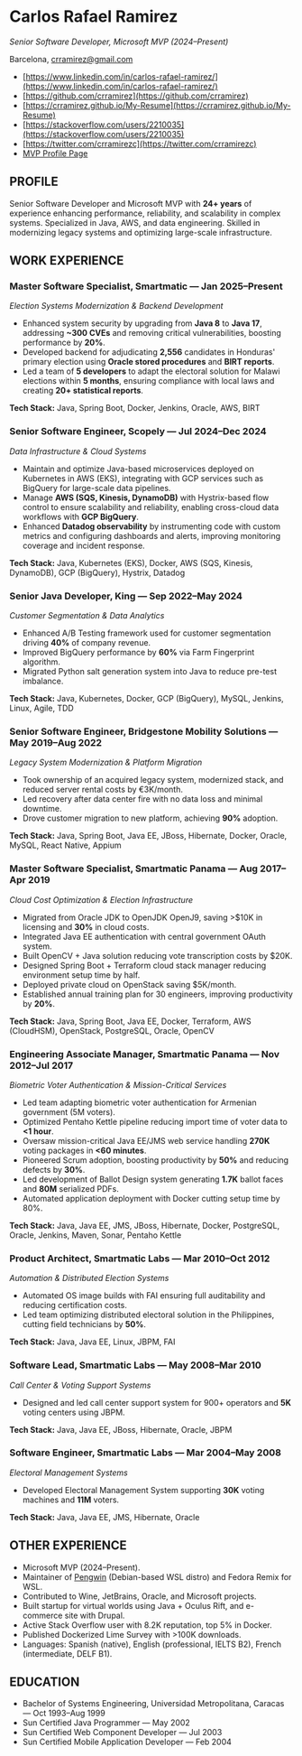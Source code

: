 # Carlos Rafael Ramirez

*Senior Software Developer, Microsoft MVP (2024–Present)*

Barcelona, [crramirez@gmail.com](mailto:crramirez@gmail.com)

* [https://www.linkedin.com/in/carlos-rafael-ramirez/](https://www.linkedin.com/in/carlos-rafael-ramirez/)
* [https://github.com/crramirez](https://github.com/crramirez)
* [https://crramirez.github.io/My-Resume](https://crramirez.github.io/My-Resume)
* [https://stackoverflow.com/users/2210035](https://stackoverflow.com/users/2210035)
* [https://twitter.com/crramirezc](https://twitter.com/crramirezc)
* [MVP Profile Page](https://mvp.microsoft.com/en-US/mvp/profile/982d0b11-8e6b-41b6-af47-3ac55073ed83)

## PROFILE

Senior Software Developer and Microsoft MVP with **24+ years** of experience enhancing performance, reliability, and scalability in complex systems. Specialized in Java, AWS, and data engineering. Skilled in modernizing legacy systems and optimizing large-scale infrastructure.

## WORK EXPERIENCE

### Master Software Specialist, Smartmatic — Jan 2025–Present
*Election Systems Modernization & Backend Development*

* Enhanced system security by upgrading from **Java 8** to **Java 17**, addressing **\~300 CVEs** and removing critical vulnerabilities, boosting performance by **20%**.
* Developed backend for adjudicating **2,556** candidates in Honduras' primary election using **Oracle stored procedures** and **BIRT reports**.
* Led a team of **5 developers** to adapt the electoral solution for Malawi elections within **5 months**, ensuring compliance with local laws and creating **20+ statistical reports**.

**Tech Stack:** Java, Spring Boot, Docker, Jenkins, Oracle, AWS, BIRT

### Senior Software Engineer, Scopely — Jul 2024–Dec 2024
*Data Infrastructure & Cloud Systems*

* Maintain and optimize Java-based microservices deployed on Kubernetes in AWS (EKS), integrating with GCP services such as BigQuery for large-scale data pipelines.
* Manage **AWS (SQS, Kinesis, DynamoDB)** with Hystrix-based flow control to ensure scalability and reliability, enabling cross-cloud data workflows with **GCP BigQuery**.
* Enhanced **Datadog observability** by instrumenting code with custom metrics and configuring dashboards and alerts, improving monitoring coverage and incident response.

**Tech Stack:** Java, Kubernetes (EKS), Docker, AWS (SQS, Kinesis, DynamoDB), GCP (BigQuery), Hystrix, Datadog

### Senior Java Developer, King — Sep 2022–May 2024
*Customer Segmentation & Data Analytics*

* Enhanced A/B Testing framework used for customer segmentation driving **40%** of company revenue.
* Improved BigQuery performance by **60%** via Farm Fingerprint algorithm.
* Migrated Python salt generation system into Java to reduce pre-test imbalance.

**Tech Stack:** Java, Kubernetes, Docker, GCP (BigQuery), MySQL, Jenkins, Linux, Agile, TDD

### Senior Software Engineer, Bridgestone Mobility Solutions — May 2019–Aug 2022
*Legacy System Modernization & Platform Migration*

* Took ownership of an acquired legacy system, modernized stack, and reduced server rental costs by €3K/month.
* Led recovery after data center fire with no data loss and minimal downtime.
* Drove customer migration to new platform, achieving **90%** adoption.

**Tech Stack:** Java, Spring Boot, Java EE, JBoss, Hibernate, Docker, Oracle, MySQL, React Native, Appium

### Master Software Specialist, Smartmatic Panama — Aug 2017–Apr 2019
*Cloud Cost Optimization & Election Infrastructure*

* Migrated from Oracle JDK to OpenJDK OpenJ9, saving >\$10K in licensing and **30%** in cloud costs.
* Integrated Java EE authentication with central government OAuth system.
* Built OpenCV + Java solution reducing vote transcription costs by \$20K.
* Designed Spring Boot + Terraform cloud stack manager reducing environment setup time by half.
* Deployed private cloud on OpenStack saving \$5K/month.
* Established annual training plan for 30 engineers, improving productivity by **20%**.

**Tech Stack:** Java, Spring Boot, Java EE, Docker, Terraform, AWS (CloudHSM), OpenStack, PostgreSQL, Oracle, OpenCV

### Engineering Associate Manager, Smartmatic Panama — Nov 2012–Jul 2017
*Biometric Voter Authentication & Mission-Critical Services*

* Led team adapting biometric voter authentication for Armenian government (5M voters).
* Optimized Pentaho Kettle pipeline reducing import time of voter data to **<1 hour**.
* Oversaw mission-critical Java EE/JMS web service handling **270K** voting packages in **<60 minutes**.
* Pioneered Scrum adoption, boosting productivity by **50%** and reducing defects by **30%**.
* Led development of Ballot Design system generating **1.7K** ballot faces and **80M** serialized PDFs.
* Automated application deployment with Docker cutting setup time by 80%.

**Tech Stack:** Java, Java EE, JMS, JBoss, Hibernate, Docker, PostgreSQL, Oracle, Jenkins, Maven, Sonar, Pentaho Kettle

### Product Architect, Smartmatic Labs — Mar 2010–Oct 2012
*Automation & Distributed Election Systems*

* Automated OS image builds with FAI ensuring full auditability and reducing certification costs.
* Led team optimizing distributed electoral solution in the Philippines, cutting field technicians by **50%**.

**Tech Stack:** Java, Java EE, Linux, JBPM, FAI

### Software Lead, Smartmatic Labs — May 2008–Mar 2010
*Call Center & Voting Support Systems*

* Designed and led call center support system for 900+ operators and **5K** voting centers using JBPM.

**Tech Stack:** Java, Java EE, JBoss, Hibernate, Oracle, JBPM

### Software Engineer, Smartmatic Labs — Mar 2004–May 2008
*Electoral Management Systems*

* Developed Electoral Management System supporting **30K** voting machines and **11M** voters.

**Tech Stack:** Java, Java EE, JMS, Hibernate, Oracle

## OTHER EXPERIENCE

* Microsoft MVP (2024–Present).
* Maintainer of [Pengwin](https://github.com/WhitewaterFoundry/Pengwin) (Debian-based WSL distro) and Fedora Remix for WSL.
* Contributed to Wine, JetBrains, Oracle, and Microsoft projects.
* Built startup for virtual worlds using Java + Oculus Rift, and e-commerce site with Drupal.
* Active Stack Overflow user with 8.2K reputation, top 5% in Docker.
* Published Dockerized Lime Survey with >100K downloads.
* Languages: Spanish (native), English (professional, IELTS B2), French (intermediate, DELF B1).

## EDUCATION

* Bachelor of Systems Engineering, Universidad Metropolitana, Caracas — Oct 1993–Aug 1999
* Sun Certified Java Programmer — May 2002
* Sun Certified Web Component Developer — Jul 2003
* Sun Certified Mobile Application Developer — Feb 2004
